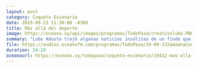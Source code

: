 ```yaml
---
layout: post
category: Coqueto Escenario
date: 2019-09-23 11:30:00 -0300
title: Más allá del deporte
image: https://oceano.uy/api/images/programas/TodoPasa/creativolubo.PNG
summary: "Lubo Adusto trajó algunas noticias insólitas de un finde que lo tuvo todo, como las aves rescatadas de un anciano que las abusaba. De yapa un micro deportivo completo con perlitas de los periodistas y la vuelta de un grande: Pasión."
file: https://audios.oceanofm.com/programas/TodoPasa/19-09-232amaanaCoquetoescenario.mp3
duration: 24:29
oceanourl: https://oceano.uy/todopasa/coqueto-escenario/19412-mas-alla-del-deporte
---
```

